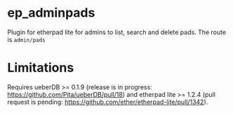 ep_adminpads
===========

Plugin for etherpad lite for admins to list, search and delete pads. The route is `admin/pads`

# Limitations

Requires ueberDB >= 0.1.9 (release is in progress: https://github.com/Pita/ueberDB/pull/18)
and etherpad lite >= 1.2.4 (pull request is pending: https://github.com/ether/etherpad-lite/pull/1342).

